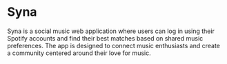 # Syna
Syna is a social music web application where users can log in using their Spotify accounts and find their best matches based on shared music preferences. The app is designed to connect music enthusiasts and create a community centered around their love for music.
